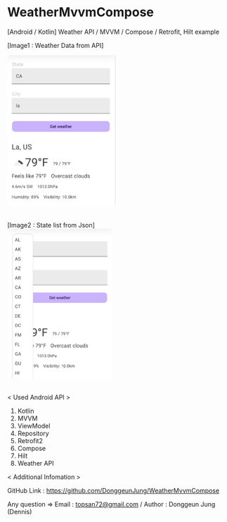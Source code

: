# WeatherMvvmCompose
 [Android / Kotlin] Weather API / MVVM / Compose / Retrofit, Hilt example

[Image1 : Weather Data from API]

<div>
<img src="https://github.com/DonggeunJung/WeatherMvvmCompose/blob/main/WeatherMvvmCompose_Capture1.png?raw=true width="250px" height="340px"></img>
</div>
<br>
<br>
[Image2 : State list from Json]

<div>
<img src="https://github.com/DonggeunJung/WeatherMvvmCompose/blob/main/WeatherMvvmCompose_Capture2.png?raw=true width="250px" height="340px"></img>
</div>
<br>


< Used Android API >
1. Kotlin
2. MVVM
3. ViewModel
4. Repository
5. Retrofit2
6. Compose
7. Hilt
8. Weather API
                                

< Additional Infomation >

GitHub Link : https://github.com/DonggeunJung/WeatherMvvmCompose

Any question => Email : topsan72@gmail.com / Author : Donggeun Jung (Dennis)
